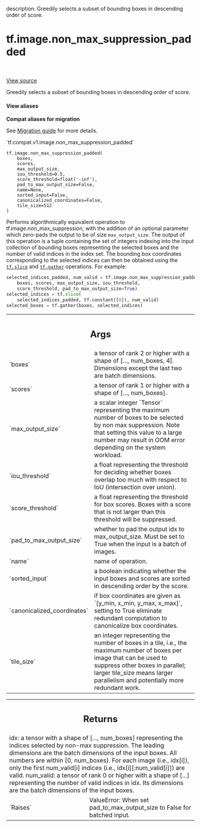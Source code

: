 description: Greedily selects a subset of bounding boxes in descending order of score.

<div itemscope itemtype="http://developers.google.com/ReferenceObject">
<meta itemprop="name" content="tf.image.non_max_suppression_padded" />
<meta itemprop="path" content="Stable" />
</div>

# tf.image.non_max_suppression_padded

<!-- Insert buttons and diff -->

<table class="tfo-notebook-buttons tfo-api nocontent" align="left">

</table>

<a target="_blank" class="external" href="/code/stable/tensorflow/python/ops/image_ops_impl.py">View source</a>



Greedily selects a subset of bounding boxes in descending order of score.

<section class="expandable">
  <h4 class="showalways">View aliases</h4>
  <p>
<b>Compat aliases for migration</b>
<p>See
<a href="https://www.tensorflow.org/guide/migrate">Migration guide</a> for
more details.</p>
<p>`tf.compat.v1.image.non_max_suppression_padded`</p>
</p>
</section>

<pre class="devsite-click-to-copy prettyprint lang-py tfo-signature-link">
<code>tf.image.non_max_suppression_padded(
    boxes,
    scores,
    max_output_size,
    iou_threshold=0.5,
    score_threshold=float(&#x27;-inf&#x27;),
    pad_to_max_output_size=False,
    name=None,
    sorted_input=False,
    canonicalized_coordinates=False,
    tile_size=512
)
</code></pre>



<!-- Placeholder for "Used in" -->

Performs algorithmically equivalent operation to tf.image.non_max_suppression,
with the addition of an optional parameter which zero-pads the output to
be of size `max_output_size`.
The output of this operation is a tuple containing the set of integers
indexing into the input collection of bounding boxes representing the selected
boxes and the number of valid indices in the index set.  The bounding box
coordinates corresponding to the selected indices can then be obtained using
the <a href="../../tf/slice.md"><code>tf.slice</code></a> and <a href="../../tf/gather.md"><code>tf.gather</code></a> operations.  For example:
  ```python
  selected_indices_padded, num_valid = tf.image.non_max_suppression_padded(
      boxes, scores, max_output_size, iou_threshold,
      score_threshold, pad_to_max_output_size=True)
  selected_indices = tf.slice(
      selected_indices_padded, tf.constant([0]), num_valid)
  selected_boxes = tf.gather(boxes, selected_indices)
  ```

<!-- Tabular view -->
 <table class="responsive fixed orange">
<colgroup><col width="214px"><col></colgroup>
<tr><th colspan="2"><h2 class="add-link">Args</h2></th></tr>

<tr>
<td>
`boxes`
</td>
<td>
a tensor of rank 2 or higher with a shape of [..., num_boxes, 4].
Dimensions except the last two are batch dimensions.
</td>
</tr><tr>
<td>
`scores`
</td>
<td>
a tensor of rank 1 or higher with a shape of [..., num_boxes].
</td>
</tr><tr>
<td>
`max_output_size`
</td>
<td>
a scalar integer `Tensor` representing the maximum number
of boxes to be selected by non max suppression. Note that setting this
value to a large number may result in OOM error depending on the system
workload.
</td>
</tr><tr>
<td>
`iou_threshold`
</td>
<td>
a float representing the threshold for deciding whether boxes
overlap too much with respect to IoU (intersection over union).
</td>
</tr><tr>
<td>
`score_threshold`
</td>
<td>
a float representing the threshold for box scores. Boxes
with a score that is not larger than this threshold will be suppressed.
</td>
</tr><tr>
<td>
`pad_to_max_output_size`
</td>
<td>
whether to pad the output idx to max_output_size.
Must be set to True when the input is a batch of images.
</td>
</tr><tr>
<td>
`name`
</td>
<td>
name of operation.
</td>
</tr><tr>
<td>
`sorted_input`
</td>
<td>
a boolean indicating whether the input boxes and scores
are sorted in descending order by the score.
</td>
</tr><tr>
<td>
`canonicalized_coordinates`
</td>
<td>
if box coordinates are given as
`[y_min, x_min, y_max, x_max]`, setting to True eliminate redundant
 computation to canonicalize box coordinates.
</td>
</tr><tr>
<td>
`tile_size`
</td>
<td>
an integer representing the number of boxes in a tile, i.e.,
the maximum number of boxes per image that can be used to suppress other
boxes in parallel; larger tile_size means larger parallelism and
potentially more redundant work.
</td>
</tr>
</table>



<!-- Tabular view -->
 <table class="responsive fixed orange">
<colgroup><col width="214px"><col></colgroup>
<tr><th colspan="2"><h2 class="add-link">Returns</h2></th></tr>
<tr class="alt">
<td colspan="2">
idx: a tensor with a shape of [..., num_boxes] representing the
  indices selected by non-max suppression. The leading dimensions
  are the batch dimensions of the input boxes. All numbers are within
  [0, num_boxes). For each image (i.e., idx[i]), only the first num_valid[i]
  indices (i.e., idx[i][:num_valid[i]]) are valid.
num_valid: a tensor of rank 0 or higher with a shape of [...]
  representing the number of valid indices in idx. Its dimensions are the
  batch dimensions of the input boxes.
</td>
</tr>
<tr>
<td>
`Raises`
</td>
<td>
 ValueError: When set pad_to_max_output_size to False for batched input.
</td>
</tr>
</table>

